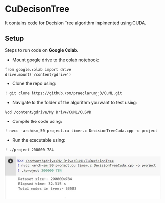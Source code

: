 # CuDecisonTree
It contains code for Decision Tree algorithm implmented using CUDA.

## Setup
Steps to run code on **Google Colab**.
- Mount google drive to the colab notebook:
```
from google.colab import drive
drive.mount('/content/gdrive')
```

- Clone the repo using:
```
! git clone https://github.com/praeclarumjj3/CuML.git
```

- Navigate to the folder of the algorithm you want to test using:
```
%cd /content/gdrive/My Drive/CuML/CuSVD
```

- Compile the code using:
```
! nvcc -arch=sm_50 project.cu timer.c DecisionTreeCuda.cpp -o project
```

- Run the executable using:
```
! ./project 200000 784
```

<img src="readme_images/code_run.jpeg">
